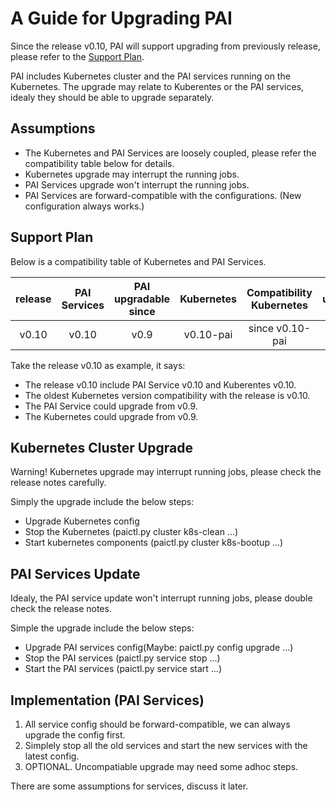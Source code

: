 # A Guide for Upgrading PAI

Since the release v0.10, PAI will support upgrading from previously release, please refer to the [Support Plan](#support-plan).

PAI includes Kubernetes cluster and the PAI services running on the Kubernetes.
The upgrade may relate to Kuberentes or the PAI services, idealy they should be able to upgrade separately.

## Assumptions

- The Kubernetes and PAI Services are loosely coupled, please refer the compatibility table below for details.
- Kubernetes upgrade may interrupt the running jobs.
- PAI Services upgrade won't interrupt the running jobs.
- PAI Services are forward-compatible with the configurations. (New configuration always works.)

## Support Plan

Below is a compatibility table of Kubernetes and PAI Services.

| release | PAI Services | PAI upgradable since | Kubernetes | Compatibility Kubernetes | Kubernetes upgradeable since |
| :-----: | :----------: | :------------------: | :--------: | :----------------------: | :--------------------------: |
| v0.10   | v0.10        | v0.9                 | v0.10-pai  | since v0.10-pai          | since v0.9-pai               |

Take the release v0.10 as example, it says:

- The release v0.10 include PAI Service v0.10 and Kuberentes v0.10.
- The oldest Kubernetes version compatibility with the release is v0.10.
- The PAI Service could upgrade from v0.9.
- The Kubernetes could upgrade from v0.9.

## Kubernetes Cluster Upgrade

Warning! Kubernetes upgrade may interrupt running jobs, please check the release notes carefully.

Simply the upgrade include the below steps:

- Upgrade Kubernetes config
- Stop the Kubernetes  (paictl.py cluster k8s-clean ...)
- Start kubernetes components (paictl.py cluster k8s-bootup ...)

## PAI Services Update

Idealy, the PAI service update won't interrupt running jobs, please double check the release notes.

Simple the upgrade include the below steps:

- Upgrade PAI services config(Maybe: paictl.py config upgrade ...)
- Stop the PAI services (paictl.py service stop ...)
- Start the PAI services (paictl.py service start ...)

## Implementation (PAI Services)

1. All service config should be forward-compatible, we can always upgrade the config first.
2. Simplely stop all the old services and start the new services with the latest config.
3. OPTIONAL. Uncompatiable upgrade may need some adhoc steps.

There are some assumptions for services, discuss it later.
